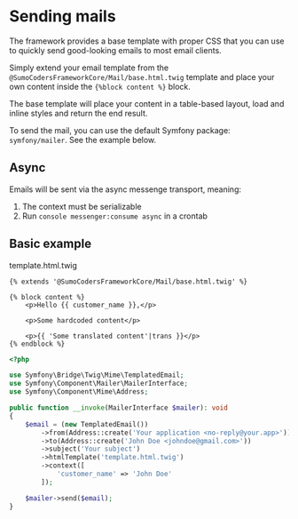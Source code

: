 # Sending mails

The framework provides a base template with proper CSS that you can use to quickly send good-looking emails to most
email clients.

Simply extend your email template from the `@SumoCodersFrameworkCore/Mail/base.html.twig` template and place your own
content inside the `{%block content %}` block.

The base template will place your content in a table-based layout, load and inline styles and return the end result.

To send the mail, you can use the default Symfony package: `symfony/mailer`. See the example below.

## Async

Emails will be sent via the async messenge transport, meaning:
1. The context must be serializable
2. Run `console messenger:consume async` in a crontab

## Basic example

template.html.twig

```twig
{% extends '@SumoCodersFrameworkCore/Mail/base.html.twig' %}

{% block content %}
    <p>Hello {{ customer_name }},</p>
    
    <p>Some hardcoded content</p>
    
    <p>{{ 'Some translated content'|trans }}</p>
{% endblock %}
```

```php
<?php

use Symfony\Bridge\Twig\Mime\TemplatedEmail;
use Symfony\Component\Mailer\MailerInterface;
use Symfony\Component\Mime\Address;

public function __invoke(MailerInterface $mailer): void
{
    $email = (new TemplatedEmail())
        ->from(Address::create('Your application <no-reply@your.app>'))
        ->to(Address::create('John Doe <johndoe@gmail.com>'))
        ->subject('Your subject')
        ->htmlTemplate('template.html.twig')
        ->context([
            'customer_name' => 'John Doe'
        ]);

    $mailer->send($email);
}

```
